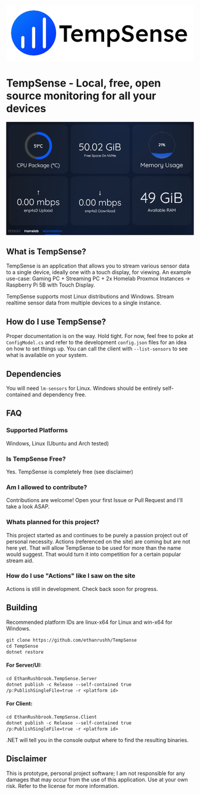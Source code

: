 [![TempSense Banner](banner.png)]("https://tempsense-site.vercel.app/")

# TempSense - Local, free, open source monitoring for all your devices

![Horizontal Sample](sample-horizontal.png)

## What is TempSense?

TempSense is an application that allows you to stream various sensor data to a single device, ideally one with a touch display, for viewing. An example use-case: Gaming PC + Streaming PC + 2x Homelab Proxmox Instances -> Raspberry Pi 5B with Touch Display. 

TempSense supports most Linux distributions and Windows. Stream realtime sensor data from multiple devices to a single instance. 

## How do I use TempSense?

Proper documentation is on the way. Hold tight. For now, feel free to poke at `ConfigModel.cs` and refer to the development `config.json` files for an idea on how to set things up. You can call the client with `--list-sensors` to see what is available on your system.

## Dependencies
You will need `lm-sensors` for Linux. Windows should be entirely self-contained and dependency free. 

## FAQ

### Supported Platforms
Windows, Linux (Ubuntu and Arch tested)

### Is TempSense Free?

Yes. TempSense is completely free (see disclaimer)

### Am I allowed to contribute?

Contributions are welcome! Open your first Issue or Pull Request and I'll take a look ASAP.

### Whats planned for this project?

This project started as and continues to be purely a passion project out of personal necessity. Actions (referenced on the site) are coming but are not here yet. That will allow TempSense to be used for more than the name would suggest. That would turn it into competition for a certain popular stream aid.

### How do I use "Actions" like I saw on the site

Actions is still in development. Check back soon for progress.

## Building

Recommended platform IDs are linux-x64 for Linux and win-x64 for Windows.

```
git clone https://github.com/ethanrushh/TempSense
cd TempSense
dotnet restore
```
#### For Server/UI:
```
cd EthanRushbrook.TempSense.Server
dotnet publish -c Release --self-contained true /p:PublishSingleFile=true -r <platform id>
```

#### For Client:
```
cd EthanRushbrook.TempSense.Client
dotnet publish -c Release --self-contained true /p:PublishSingleFile=true -r <platform id>
```

.NET will tell you in the console output where to find the resulting binaries. 

## Disclaimer
This is prototype, personal project software; I am not responsible for any damages that may occur from the use of this application. Use at your own risk. Refer to the license for more information.
